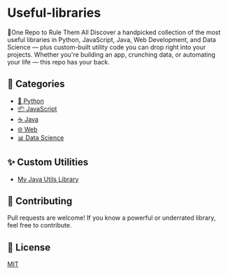 # Useful-libraries
🔧One Repo to Rule Them All Discover a handpicked collection of the most useful libraries in Python, JavaScript, Java, Web Development, and Data Science — plus custom-built utility code you can drop right into your projects. Whether you're building an app, crunching data, or automating your life — this repo has your back.

## 📂 Categories

- [🐍 Python](./python/README.md)
- [📦 JavaScript](./javascript/README.md)
- [☕ Java](./java/README.md)
- [🌐 Web](./web/README.md)
- [📊 Data Science](./data-science/README.md)

## ✨ Custom Utilities

- [My Java Utils Library](./java/my-utils-lib)

## 🤝 Contributing

Pull requests are welcome! If you know a powerful or underrated library, feel free to contribute.

## 📄 License

[MIT](./LICENSE)
